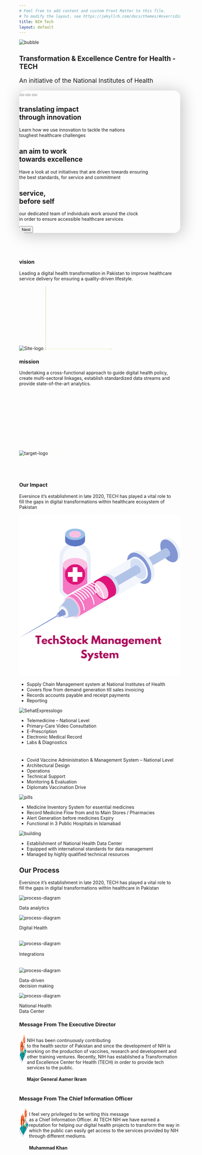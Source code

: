 ```yaml
---
# Feel free to add content and custom Front Matter to this file.
# To modify the layout, see https://jekyllrb.com/docs/themes/#overriding-theme-defaults
title: NIH Tech
layout: default
---
```


<div class="background-abstract">
    <div>
      <div>
        <img class="bubble1" src="/assets/images/bubble1.png" alt="bubble">
      </div>
    </div>
  </div>
  <div class="container">
    <h2>Transformation & Excellence Centre for Health - TECH</h2>
    <p class="mb-1" style="font-size: 1.2rem; font-weight: 400;">An initiative of the National Institutes of Health</p>
    <!-- carousal -->
    <div id="mainSlideshow" style="box-shadow: 4px 4px 50px 0px #00000040; border-radius: 20px; overflow: hidden;"
      class="carousel slide mb-4" data-bs-ride="carousel">
      <div class="carousel-indicators">
        <button type="button" data-bs-target="#mainSlideshow" data-bs-slide-to="0" class="active" aria-current="true"
          aria-label="Slide 1"></button>
        <button type="button" data-bs-target="#mainSlideshow" data-bs-slide-to="1" aria-label="Slide 2"></button>
        <button type="button" data-bs-target="#mainSlideshow" data-bs-slide-to="2" aria-label="Slide 3"></button>
      </div>
      <div class="carousel-inner">
        <div class="carousel-item active">
          <div class="slide-image slide-image-1"></div>
          <div class="carousel-caption d-none d-md-block">
            <h2 class="text-left">translating impact <br /> through innovation</h2>
            <p class="text-left">Learn how we use innovation to tackle the nations <br /> toughest healthcare challenges
            </p>
          </div>
        </div>
        <div class="carousel-item">
          <div class="slide-image slide-image-2"></div>
          <div class="carousel-caption d-none d-md-block">
            <h2 class="text-right">an aim to work <br /> towards excellence</h2>
            <p class="text-right">Have a look at out initiatives that are driven towards ensuring <br />
              the best standards, for service and commitment
            </p>
          </div>
        </div>
        <div class="carousel-item">
          <div class="slide-image slide-image-3"></div>
          <div class="carousel-caption d-none d-md-block">
            <h2 class="text-right">service, <br /> before self</h2>
            <p class="text-right">our dedicated team of individuals work around the clock <br /> in order to ensure
              accessible healthcare services</p>
          </div>
        </div>
      </div>
      <button class="carousel-control-next" type="button" data-bs-target="#mainSlideshow" data-bs-slide="next">
        <span class="carousel-control-next-icon" aria-hidden="true"></span>
        <span class="visually-hidden">Next</span>
      </button>
    </div>
    <!-- cards -->
    <div class="row" style="margin: 5rem 0px;">
      <div class="col-lg-6">
        <div class="app-card vision-card">
          <h3>vision<object data="/assets/images/leaf-right.svg" width="28" height="28"></object></h3>
          <p>Leading a digital health transformation in Pakistan to improve healthcare service delivery for ensuring a
            quality-driven lifestyle.</p>
          <img src="/assets/images/eye.png" alt="Site-logo">
          <svg class="vertical" width="6" height="200" viewBox="0 0 6 278" fill="none"
            xmlns="http://www.w3.org/2000/svg">
            <path d="M3 278L5.90478 273.01L0.131318 272.99L3 278ZM3.51624 273.502L4.5 1.0018L3.5 0.998194L2.51625 273.498L3.51624 273.502Z"
              fill="#A9C96E" />
          </svg>
          <svg class="horizon" width="200" height="6" viewBox="0 0 278 6" fill="none"
            xmlns="http://www.w3.org/2000/svg">
            <path d="M277.002 3L272.002 0.113249V5.88675L277.002 3ZM272.502 2.5L3.05176e-05 2.5V3.5L272.502 3.5V2.5Z"
              fill="#C0E778" />
          </svg>
        </div>
      </div>
      <div class="col-lg-6 phone-mt-30">
        <div class="app-card mission-card">
          <h3>mission<object data="/assets/images/leaf-white.svg" fill="white" width="28" height="28"></object></h3>
          <p>Undertaking a cross-functional approach to guide digital health policy, create multi-sectoral linkages,
            establish standardized data streams and provide state-of-the-art analytics.</p>
          <img src="/assets/images/target.png" alt="target-logo">
          <svg class="vertical" width="7" height="200" viewBox="0 0 7 277" fill="none"
            xmlns="http://www.w3.org/2000/svg">
            <path d="M3.5 277.001L6.38675 272.001H0.613249L3.5 277.001ZM4 272.501L4 -0.000946045H3L3 272.501H4Z"
              fill="#F5FFE7" />
          </svg>
          <svg class="horizon" width="200" height="6" viewBox="0 0 278 6" fill="none"
            xmlns="http://www.w3.org/2000/svg">
            <path d="M277.002 3L272.002 0.113249V5.88675L277.002 3ZM272.502 2.5L-9.15527e-05 2.5V3.5L272.502 3.5V2.5Z"
              fill="#F5FFE7" />
          </svg>
        </div>
      </div>
    </div>
  </div>
  <!-- impact -->
  <div class="impact-section">
    <div class="container-lg">
      <h3>Our Impact</h3>
      <p>Eversince it’s establishment in late 2020, TECH has played a vital role to <br /> fill the gaps in digital
        transformations within healthcare ecosystem of Pakistan</p>
      <div class="row">
        <div class="col-xl-7">
          <div class="row">
            <div class="col-lg-4 phone-mt-20">
              <div class="card mt-0 mt-xl-4">
                <img src="/assets/images/injection.png" alt="injection-logo">
                <ul>
                  <li>
                    <object data="/assets/images/leaf-left.png" width="14" height="14"></object>
                    <div> Supply Chain Management system at National Institutes of Health</div>
                  </li>
                  <li>
                    <object data="/assets/images/leaf-left.png" width="14" height="14"></object>
                    <div> Covers flow from demand generation till sales invoicing</div>
                  </li>
                  <li>
                    <object data="/assets/images/leaf-left.png" width="14" height="14"></object>
                    <div> Records accounts payable and receipt payments</div>
                  </li>
                  <li>
                    <object data="/assets/images/leaf-left.png" width="14" height="14"></object>
                    <div> Reporting</div>
                  </li>
                </ul>
              </div>
            </div>
            <div class="col-lg-4 phone-mt-20">
              <div class="card mt-0 mt-xl-2">
                <img src="/assets/images/SehatExpresslogo.png" style="width: 160px;" alt="SehatExpresslogo">
                <ul>
                  <li>
                    <object data="/assets/images/leaf-left.png" width="14" height="14"></object>
                    <div> Telemedicine – National Level</div>
                  </li>
                  <li>
                    <object data="/assets/images/leaf-left.png" width="14" height="14"></object>
                    <div> Primary-Care Video Consultation</div>
                  </li>
                  <li>
                    <object data="/assets/images/leaf-left.png" width="14" height="14"></object>
                    <div> E-Prescription</div>
                  </li>
                  <li>
                    <object data="/assets/images/leaf-left.png" width="14" height="14"></object>
                    <div> Electronic Medical Record</div>
                  </li>
                  <li>
                    <object data="/assets/images/leaf-left.png" width="14" height="14"></object>
                    <div> Labs & Diagnostics</div>
                  </li>
                </ul>
              </div>
            </div>
            <div class="col-lg-4 phone-mt-20">
              <div class="card" style="padding-top: 10px;">
                <object data="/assets/images/nationalimmunication.svg" width="120" height="120"></object>
                <ul>
                  <li>
                    <object data="/assets/images/leaf-left.png" width="14" height="14"></object>
                    <div> Covid Vaccine Administration & Management System – National Level</div>
                  </li>
                  <li>
                    <object data="/assets/images/leaf-left.png" width="14" height="14"></object>
                    <div> Architectural Design</div>
                  </li>
                  <li>
                    <object data="/assets/images/leaf-left.png" width="14" height="14"></object>
                    <div> Operations</div>
                  </li>
                  <li>
                    <object data="/assets/images/leaf-left.png" width="14" height="14"></object>
                    <div> Technical Support</div>
                  </li>
                  <li>
                    <object data="/assets/images/leaf-left.png" width="14" height="14"></object>
                    <div> Monitoring & Evaluation</div>
                  </li>
                  <li>
                    <object data="/assets/images/leaf-left.png" width="14" height="14"></object>
                    <div> Diplomats Vaccination Drive</div>
                  </li>
                </ul>
              </div>
            </div>
          </div>
        </div>
        <div class="col-xl-5">
          <div class="row">
            <div class="col-lg-6 phone-mt-20">
              <div class="card mt-0 mt-xl-2">
                <img src="/assets/images/pills.png" alt="pills">
                <ul>
                  <li>
                    <object data="/assets/images/leaf-left.png" width="14" height="14"></object>
                    <div> Medicine Inventory System for essential medicines</div>
                  </li>
                  <li>
                    <object data="/assets/images/leaf-left.png" width="14" height="14"></object>
                    <div> Record Medicine Flow from and to Main Stores / Pharmacies</div>
                  </li>
                  <li>
                    <object data="/assets/images/leaf-left.png" width="14" height="14"></object>
                    <div> Alert Generation before medicines Expiry</div>
                  </li>
                  <li>
                    <object data="/assets/images/leaf-left.png" width="14" height="14"></object>
                    <div> Functional in 3 Public Hospitals in Islamabad</div>
                  </li>
                </ul>
              </div>
            </div>
            <div class="col-lg-6 phone-mt-20">
              <div class="card mt-0 mt-xl-4">
                <img src="/assets/images/building.png" alt="building">
                <ul>
                  <li>
                    <object data="/assets/images/leaf-left.png" width="14" height="14"></object>
                    <div> Establishment of National Health Data Center</div>
                  </li>
                  <li>
                    <object data="/assets/images/leaf-left.png" width="14" height="14"></object>
                    <div> Equipped with international standards for data management</div>
                  </li>
                  <li>
                    <object data="/assets/images/leaf-left.png" width="14" height="14"></object>
                    <div> Managed by highly qualified technical resources</div>
                  </li>
                </ul>
              </div>
            </div>
          </div>
        </div>
      </div>
    </div>
  </div>
  <!-- Our process -->
  <div class="our-process-section">
    <div class="container-lg" style="max-width: 1200px;">
      <h2>Our Process</h2>
      <p>Eversince it’s establishment in late 2020, TECH has played a vital role to <br /> fill the gaps in digital
        transformations within healthcare in Pakistan</p>
      <div class="process-diagram">
        <object class="ellipse" data="/assets/images/ellipse.svg" width="1200" height="1200"></object>
        <object class="center-abs" data="/assets/images/leaf-left.png" width="92" height="92"></object>
        <div class="image-container-process-1" data-bs-toggle="tooltip" data-bs-placement="bottom"
          title="<h4>Data Analytics</h4><br>Provide state of the analytics for efficient data driven decision making">
          <div class="image-container-process">
            <img src="/assets/images/process1.png" alt="process-diagram">
            <object class="arrow-1" data="/assets/images/arrow.svg" width="92" height="92"></object>
            <p> Data analytics</p>
          </div>
        </div>
        <div class="image-container-process-2" data-bs-toggle="tooltip" data-bs-placement="bottom"
          title=" <h4>Digital Health</h4><br>Provide technical expertise in formaulation of Digital Health Policy &  strategize digital health transformation implementation.">
          <div class="image-container-process">
            <img src="/assets/images/process2.png" alt="process-diagram">
            <p>     Digital Health</p>
          </div>
          <object class="arrow-2" data="/assets/images/arrow.svg" width="92" height="92"></object>
        </div>
        <div class="image-container-process-3" data-bs-toggle="tooltip" data-html="true" data-bs-placement="bottom"
          title="
            <div>
              <h4>Integrations</h4>
              <br>Establish Standardized data streams and linkages between various Health Information System
            </div>
          ">
          <div class="image-container-process">
            <img src="/assets/images/process3.png" style="height:60px; margin: 18px auto 2px auto;"
              alt="process-diagram">
            <p>Integrations</p>
          </div>
          <object class="arrow-3" data="/assets/images/arrow.svg" width="92" height="92"></object>
        </div>
        <div class="image-container-process-4" data-bs-toggle="tooltip" data-bs-placement="bottom"
          title="Collabrations with public and private sector">
          <div class="image-container-process">
            <img src="/assets/images/process4.png" style="margin-top: 20px;" alt="process-diagram">
            <p>Data-driven <br /> decision making</p>
          </div>
          <object class="arrow-4" data="/assets/images/arrow.svg" width="92" height="92"></object>
        </div>
        <div class="image-container-process-5" data-bs-toggle="tooltip" data-html="true" data-bs-placement="bottom"
          title="
            <div>
              <h4>National Health<br>Data Center</h4>
             Establish & maintain National Health Data Center. The National Health Data Center shall function as the national central repository for all aspects of      health information and data.<br>
            </div>
          ">
          <div class="image-container-process">
            <img src="/assets/images/process5.png" alt="process-diagram">
            <p>National Health<br>Data Center</p>
          </div>
          <object class="arrow-5" data="/assets/images/arrow.svg" width="92" height="92"></object>
        </div>
      </div>
    </div>
  </div>
  <div class="container">
    <div class="Message">
      <h3>Message From The Executive Director</h3>
    </div>
    <div class="col-md-9">
    <div class="card1">
      <div class="row m-0" style="display: flex;">
        <div class="col-md-2 Message_img">
          <img src="/assets/images/16.png" width="100px" height="100px">
        </div>
        <div class="col-md-9 text_message">
          <p>
            NIH has been continuously contributing<br> to the health sector of Pakistan and since the development of NIH is
            working on the production of vaccines, research and development and other training ventures. Recently, NIH
            has established a Transformation and Excellence Center for Health (TECH) in order to provide tech services
            to the public.
          </p>
          <h4>Major General Aamer Ikram</h4>
        </div>
      </div>
    </div>
    </div>
    
  </div>

  <div class="container mt-5 mb-5">
    <div class="row">
      <div class="col-md-2"></div>
      <div class="col-md-10">
        <div class="Message">
          <h3>Message From The Chief Information Officer</h3>
        </div>
        <div class="card1">
          <div class="row m-0" style="display: flex;">
            <div class="col-md-2 Message_img">
              <img src="/assets/images/16.png" width="100px" height="100px">
            </div>
            <div class="col-md-9 text_message">
              <p>
                I feel very privileged to be writing this message <br>as a Chief Information Officer. At TECH NIH we have
                earned a reputation for helping our digital health projects to transform the way in which the public can
                easily get access to the services provided by NIH through different mediums.
              </p>
              <h4>Muhammad Khan</h4>
            </div>
          </div>
        </div>
      </div>
    </div>
    
  </div>

